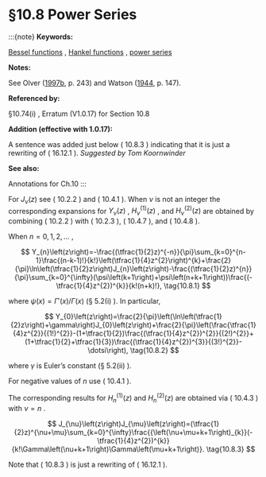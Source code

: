 # §10.8 Power Series

:::{note}
**Keywords:**

[Bessel functions](http://dlmf.nist.gov/search/search?q=Bessel%20functions) , [Hankel functions](http://dlmf.nist.gov/search/search?q=Hankel%20functions) , [power series](http://dlmf.nist.gov/search/search?q=power%20series)

**Notes:**

See Olver ([1997b](./bib/O.html#bib1809 "Asymptotics and Special Functions"), p. 243) and Watson ([1944](./bib/W.html#bib2380 "A Treatise on the Theory of Bessel Functions"), p. 147).

**Referenced by:**

§10.74(i) , Erratum (V1.0.17) for Section 10.8

**Addition (effective with 1.0.17):**

A sentence was added just below ( 10.8.3 ) indicating that it is just a rewriting of ( 16.12.1 ). *Suggested by Tom Koornwinder*

**See also:**

Annotations for Ch.10
:::

For $J_{\nu}\left(z\right)$ see ( 10.2.2 ) and ( 10.4.1 ). When $\nu$ is not an integer the corresponding expansions for $Y_{\nu}\left(z\right)$ , ${H^{(1)}_{\nu}}\left(z\right)$ , and ${H^{(2)}_{\nu}}\left(z\right)$ are obtained by combining ( 10.2.2 ) with ( 10.2.3 ), ( 10.4.7 ), and ( 10.4.8 ).

When $n=0,1,2,\dotsc$ ,


<a id="E1"></a>
$$
Y_{n}\left(z\right)=-\frac{(\tfrac{1}{2}z)^{-n}}{\pi}\sum_{k=0}^{n-1}\frac{(n-k-1)!}{k!}\left(\tfrac{1}{4}z^{2}\right)^{k}+\frac{2}{\pi}\ln\left(\tfrac{1}{2}z\right)J_{n}\left(z\right)-\frac{(\tfrac{1}{2}z)^{n}}{\pi}\sum_{k=0}^{\infty}(\psi\left(k+1\right)+\psi\left(n+k+1\right))\frac{(-\tfrac{1}{4}z^{2})^{k}}{k!(n+k)!}, \tag{10.8.1}
$$

where $\psi\left(x\right)=\Gamma'\left(x\right)/\Gamma\left(x\right)$ (§ 5.2(i) ). In particular,


<a id="E2"></a>
$$
Y_{0}\left(z\right)=\frac{2}{\pi}\left(\ln\left(\tfrac{1}{2}z\right)+\gamma\right)J_{0}\left(z\right)+\frac{2}{\pi}\left(\frac{\tfrac{1}{4}z^{2}}{(1!)^{2}}-(1+\tfrac{1}{2})\frac{(\tfrac{1}{4}z^{2})^{2}}{(2!)^{2}}+(1+\tfrac{1}{2}+\tfrac{1}{3})\frac{(\tfrac{1}{4}z^{2})^{3}}{(3!)^{2}}-\dotsi\right), \tag{10.8.2}
$$

where $\gamma$ is Euler’s constant (§ 5.2(ii) ).

For negative values of $n$ use ( 10.4.1 ).

The corresponding results for ${H^{(1)}_{n}}\left(z\right)$ and ${H^{(2)}_{n}}\left(z\right)$ are obtained via ( 10.4.3 ) with $\nu=n$ .


<a id="E3"></a>
$$
J_{\nu}\left(z\right)J_{\mu}\left(z\right)=(\tfrac{1}{2}z)^{\nu+\mu}\sum_{k=0}^{\infty}\frac{{\left(\nu+\mu+k+1\right)_{k}}(-\tfrac{1}{4}z^{2})^{k}}{k!\Gamma\left(\nu+k+1\right)\Gamma\left(\mu+k+1\right)}. \tag{10.8.3}
$$

Note that ( 10.8.3 ) is just a rewriting of ( 16.12.1 ).
